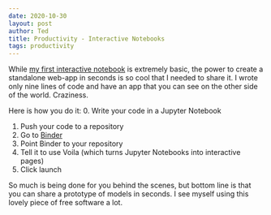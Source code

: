 ```yaml
---
date: 2020-10-30
layout: post
author: Ted
title: Productivity - Interactive Notebooks
tags: productivity
---
```

While [my first interactive notebook](https://mybinder.org/v2/gh/sted9000/notebooks/main?urlpath=%2Fvoila%2Frender%2FKelly.ipynb) is extremely basic, the power to create a standalone web-app in seconds is so cool that I needed to share it. I wrote only nine lines of code and have an app that you can see on the other side of the world. Craziness.

Here is how you do it: 
0. Write your code in a Jupyter Notebook
1. Push your code to a repository
1. Go to [Binder](mybinder.org)
2. Point Binder to your repository
3. Tell it to use Voila (which turns Jupyter Notebooks into interactive pages)
4. Click launch

So much is being done for you behind the scenes, but bottom line is that you can share a prototype of models in seconds. I see myself using this lovely piece of free software a lot. 